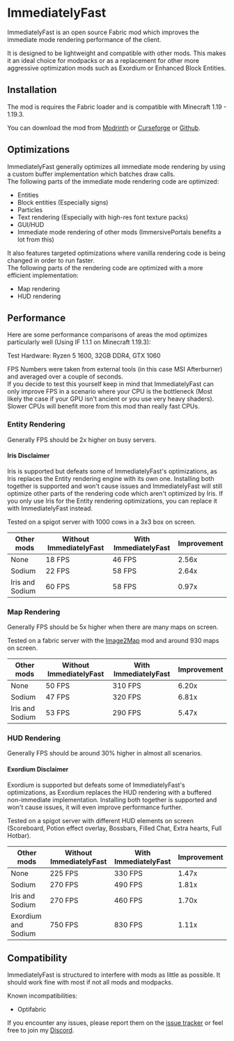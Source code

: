 # ImmediatelyFast

ImmediatelyFast is an open source Fabric mod which improves the immediate mode rendering performance of the client.

It is designed to be lightweight and compatible with other mods. This makes it an ideal choice for modpacks or as a
replacement for other more aggressive optimization mods such as Exordium or Enhanced Block Entities.

## Installation

The mod is requires the Fabric loader and is compatible with Minecraft 1.19 - 1.19.3.

You can download the mod from [Modrinth](https://modrinth.com/mod/immediatelyfast)
or [Curseforge](https://www.curseforge.com/minecraft/mc-mods/immediatelyfast)
or [Github](https://github.com/RaphiMC/ImmediatelyFast/releases/latest).

## Optimizations

ImmediatelyFast generally optimizes all immediate mode rendering by using a custom buffer implementation which batches
draw calls.  
The following parts of the immediate mode rendering code are optimized:

- Entities
- Block entities (Especially signs)
- Particles
- Text rendering (Especially with high-res font texture packs)
- GUI/HUD
- Immediate mode rendering of other mods (ImmersivePortals benefits a lot from this)

It also features targeted optimizations where vanilla rendering code is being changed in order to run faster.  
The following parts of the rendering code are optimized with a more efficient implementation:

- Map rendering
- HUD rendering

## Performance
Here are some performance comparisons of areas the mod optimizes particularly well (Using IF 1.1.1 on Minecraft 1.19.3):

Test Hardware: Ryzen 5 1600, 32GB DDR4, GTX 1060

FPS Numbers were taken from external tools (in this case MSI Afterburner) and averaged over a couple of seconds.  
If you decide to test this yourself keep in mind that ImmediatelyFast can only improve FPS in a scenario where your CPU
is the bottleneck (Most likely the case if your GPU isn't ancient or you use very heavy shaders).
Slower CPUs will benefit more from this mod than really fast CPUs.

### Entity Rendering
Generally FPS should be 2x higher on busy servers.

#### Iris Disclaimer
Iris is supported but defeats some of ImmediatelyFast's optimizations, as Iris replaces the Entity rendering engine with
its own one.
Installing both together is supported and won't cause issues and ImmediatelyFast will still optimize other
parts of the rendering code which aren't optimized by Iris. If you only use Iris for the Entity rendering
optimizations, you can replace it with ImmediatelyFast instead.

Tested on a spigot server with 1000 cows in a 3x3 box on screen.

| Other mods      | Without ImmediatelyFast | With ImmediatelyFast | Improvement |
|-----------------|-------------------------|----------------------|-------------|
| None            | 18 FPS                  | 46 FPS               | 2.56x       |
| Sodium          | 22 FPS                  | 58 FPS               | 2.64x       |
| Iris and Sodium | 60 FPS                  | 58 FPS               | 0.97x       |

### Map Rendering
Generally FPS should be 5x higher when there are many maps on screen.

Tested on a fabric server with the [Image2Map](https://modrinth.com/mod/image2map) mod and around 930 maps on screen.

| Other mods      | Without ImmediatelyFast | With ImmediatelyFast | Improvement |
|-----------------|-------------------------|----------------------|-------------|
| None            | 50 FPS                  | 310 FPS              | 6.20x       |
| Sodium          | 47 FPS                  | 320 FPS              | 6.81x       |
| Iris and Sodium | 53 FPS                  | 290 FPS              | 5.47x       |

### HUD Rendering
Generally FPS should be around 30% higher in almost all scenarios.

#### Exordium Disclaimer
Exordium is supported but defeats some of ImmediatelyFast's optimizations, as Exordium replaces the HUD rendering with
a buffered non-immediate implementation.
Installing both together is supported and won't cause issues, it will even improve performance further.

Tested on a spigot server with different HUD elements on screen (Scoreboard, Potion effect overlay, Bossbars, Filled Chat, Extra hearts, Full Hotbar).

| Other mods          | Without ImmediatelyFast | With ImmediatelyFast | Improvement |
|---------------------|-------------------------|----------------------|-------------|
| None                | 225 FPS                 | 330 FPS              | 1.47x       |
| Sodium              | 270 FPS                 | 490 FPS              | 1.81x       |
| Iris and Sodium     | 270 FPS                 | 460 FPS              | 1.70x       |
| Exordium and Sodium | 750 FPS                 | 830 FPS              | 1.11x       |

## Compatibility

ImmediatelyFast is structured to interfere with mods as little as possible.
It should work fine with most if not all mods and modpacks.

Known incompatibilities:
- Optifabric

If you encounter any issues, please report them on
the [issue tracker](https://github.com/RaphiMC/ImmediatelyFast/issues) or feel free to join
my [Discord](https://discord.gg/dCzT9XHEWu).
